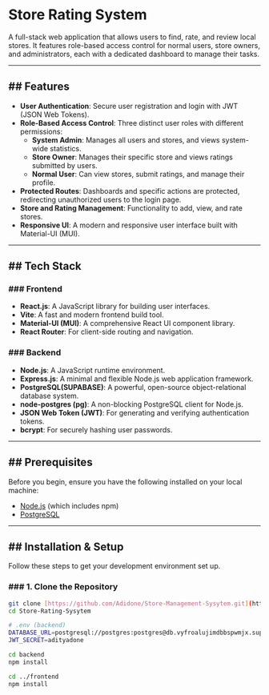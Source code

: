 # Store Rating System 

A full-stack web application that allows users to find, rate, and review local stores. It features role-based access control for normal users, store owners, and administrators, each with a dedicated dashboard to manage their tasks.



---
## ## Features

- **User Authentication**: Secure user registration and login with JWT (JSON Web Tokens).
- **Role-Based Access Control**: Three distinct user roles with different permissions:
  - **System Admin**: Manages all users and stores, and views system-wide statistics.
  - **Store Owner**: Manages their specific store and views ratings submitted by users.
  - **Normal User**: Can view stores, submit ratings, and manage their profile.
- **Protected Routes**: Dashboards and specific actions are protected, redirecting unauthorized users to the login page.
- **Store and Rating Management**: Functionality to add, view, and rate stores.
- **Responsive UI**: A modern and responsive user interface built with Material-UI (MUI).

---
## ## Tech Stack

### ### Frontend
- **React.js**: A JavaScript library for building user interfaces.
- **Vite**: A fast and modern frontend build tool.
- **Material-UI (MUI)**: A comprehensive React UI component library.
- **React Router**: For client-side routing and navigation.

### ### Backend
- **Node.js**: A JavaScript runtime environment.
- **Express.js**: A minimal and flexible Node.js web application framework.
- **PostgreSQL(SUPABASE)**: A powerful, open-source object-relational database system.
- **node-postgres (pg)**: A non-blocking PostgreSQL client for Node.js.
- **JSON Web Token (JWT)**: For generating and verifying authentication tokens.
- **bcrypt**: For securely hashing user passwords.

---
## ## Prerequisites

Before you begin, ensure you have the following installed on your local machine:
- [Node.js](https://nodejs.org/) (which includes npm)
- [PostgreSQL](https://www.postgresql.org/download/)

---
## ## Installation & Setup

Follow these steps to get your development environment set up.

### ### 1. Clone the Repository
```bash
git clone [https://github.com/Adidone/Store-Management-Sysytem.git](https://github.com/Adidone/Store-Management-System.git)
cd Store-Rating-Sysytem

# .env (backend)
DATABASE_URL=postgresql://postgres:postgres@db.vyfroalujimdbbspwmjx.supabase.co:5432/postgres
JWT_SECRET=adityadone

cd backend
npm install

cd ../frontend
npm install
